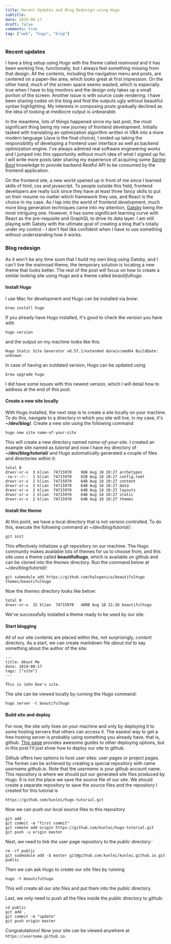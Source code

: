 ```yaml
---
title: Recent Updates and Blog Redesign using Hugo
subtitle: 
date: 2019-08-17
draft: false
comments: true
tag: ["web", "hugo", "blog"]
---
```


### Recent updates
I have a blog setup using Hugo with the theme called *mainroad* and it has been working fine, functionally, but I always feel something missing from that design.
All the contents, including the navigation menu and posts, are centered on a paper-like area, which looks great at first impression.
On the other hand, much of the screen space seems wasted, which is especially true when I have to big monitors and the design only takes up a small portion of the screen.
Another issue is with source code rendering.
I have been sharing codes on the blog and find the outputs ugly without beautiful syntax highlighting.
My interests in composing posts gradually declined as the idea of looking at mediocre output is unbearable.


In the meantime, lots of things happened since my last post, the most significant thing being my new journey of frontend development.
Initially tasked with translating an optimization algorithm written in VBA into a more modern language (Java is the final choice), I ended up taking the responsibility of developing a frontend user interface as well as backend optimization engine.
I've always admired real software engineering works and I jumped into this opportunity without much idea of what I signed up for.
I will write more posts later sharing my experience of acquiring some [*Spring Boot*](https://spring.io/projects/spring-boot) knowledge to provide backend Restful API to be consumed by the frontend application.



On the frontend site, a new world opened up in front of me since I learned skills of html, css and javascript. 
To people outside this field, frontend developers are really luck since they have at least three fancy skills to put on their resume no matter which framework they use, and React is the choice in my case.
As I tap into the world of frontend development, much more blog generation techniques came into my attention, [Gatsby](https://www.gatsbyjs.org) being the most intriguing one.
However, it has some significant learning curve with React as the pre-requisite and GraphQL to drive its data layer.
I am still playing with Gatsby with the ultimate goal of creating a blog that's totally under my control - I don't feel like confident when I have to use something without understanding how it works.


### Blog redesign
As it won't be any time soon that I build my own blog using Gatsby, and I can't live the mainroad theme, the temporary solution is locating a new theme that looks better.
The rest of the post will focus on how to create a similar looking site using Hugo and a theme called *beautifulhugo*.

#### Install Hugo
I use Mac for development and Hugo can be installed via *brew*:
```
brew install hugo
```

If you already have Hugo installed, it's good to check the version you have with 
```
hugo version
```
and the output on my machine looks like this:
```
Hugo Static Site Generator v0.57.1/extended darwin/amd64 BuildDate: unknown
```

In case of having an outdated version, Hugo can be updated using
```
brew upgrade hugo
```
I did have some issues with this newest version, which I will detail how to address at the end of this post.

#### Create a new site locally
With Hugo installed, the next step is to create a site locally on your machine.
To do this, navigate to a directory in which you site will live, in my case, it's **~/dev/blog/**.
Create a new site using the following command
```
hugo new site name-of-your-site
```
This will create a new directory named *name-of-your-site*.
I created an example site named as *tutorial* and now I have my directory of **~/dev/blog/tutorial/** and Hugo automatically generated a couple of files and directories within it:
```
total 8
drwxr-xr-x  3 klian  74715970    96B Aug 18 10:27 archetypes
-rw-r--r--  1 klian  74715970    82B Aug 18 10:27 config.toml
drwxr-xr-x  2 klian  74715970    64B Aug 18 10:27 content
drwxr-xr-x  2 klian  74715970    64B Aug 18 10:27 data
drwxr-xr-x  2 klian  74715970    64B Aug 18 10:27 layouts
drwxr-xr-x  2 klian  74715970    64B Aug 18 10:27 static
drwxr-xr-x  2 klian  74715970    64B Aug 18 10:27 themes
```

#### Install the theme
At this point, we have a local directory that is not version controlled.
To do this, execute the following command at *~/dev/blog/tutorial/*:
```
git init
```
This effectively initializes a git repository on our machine.
The Hugo community makes available lots of themes for us to choose from, and this site uses a theme called **beautifulhugo**, which is available on github and can be cloned into the *themes* directory.
Run the command below at *~/dev/blog/tutorial/*:

```
git submodule add https://github.com/halogenica/beautifulhugo themes/beautifulhugo
```

Now the *themes* directory looks like below:
```
total 0
drwxr-xr-x  15 klian  74715970   480B Aug 18 21:36 beautifulhugo
```
We've successfully installed a theme ready to be used by our site.

#### Start blogging
All of our site contents are placed within the, not surprisingly, *content* directory.
As a start, we can create markdown file *about.md* to say something about the author of the site:
```
---
title: About Me
date: 2019-08-17
tags: ["site"]
---

This is John Doe's site.
```

The site can be viewed locally by running the Hugo command:
```
hugo server -t beautifulhugo
```


#### Build site and deploy
For now, the site only lives on your machine and only by deploying it to some hosting servers that others can access it.
The easiest way to get a free hosting server is probably using something you already have, that is, github.
[This page](https://gohugo.io/hosting-and-deployment/) provides awesome guides to other deploying options, but in this post I'll just show how to deploy our site to github.

Github offers two options to host user sites: user pages or project pages.
The former can be achieved by creating a special repository with name *username.github.io*.
Note that the *username* is your github account name.
This repository is where we should put our generated site files produced by Hugo.
It is not the place we save the source file of our site.
We should create a separate repository to save the source files and the repository I created for this tutorial is
```
https://github.com/kunlei/hugo-tutorial.git
```
Now we can push our local source files to this repository
```
git add .
git commit -m "first commit"
git remote add origin https://github.com/kunlei/hugo-tutorial.git
git push -u origin master
```

Next, we need to link the user page repository to the *public* directory:`
```
rm -rf public
git submodule add -b master git@github.com:kunlei/kunlei.github.io.git public
```

Then we can ask Hugo to create our site files by running
```
hugo -t beautifulhugo
```
This will create all our site files and put them into the *public* directory.

Last, we only need to push all the files inside the *public* directory to github:
```
cd public
git add .
git commit -m "update"
git push origin master
```

Congratulations! Now your site can be viewed anywhere at ```https://username.github.io```. 


